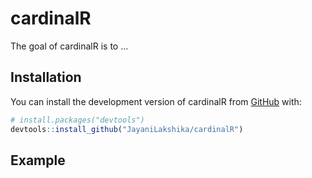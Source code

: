 
<!-- README.md is generated from README.Rmd. Please edit that file -->

# cardinalR

<!-- badges: start -->
<!-- badges: end -->

The goal of cardinalR is to …

## Installation

You can install the development version of cardinalR from
[GitHub](https://github.com/) with:

``` r
# install.packages("devtools")
devtools::install_github("JayaniLakshika/cardinalR")
```

## Example
